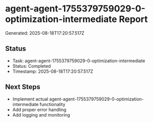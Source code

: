 # agent-agent-1755379759029-0-optimization-intermediate Report

Generated: 2025-08-18T17:20:57.517Z

## Status
- Task: agent-agent-1755379759029-0-optimization-intermediate
- Status: Completed
- Timestamp: 2025-08-18T17:20:57.517Z

## Next Steps
- Implement actual agent-agent-1755379759029-0-optimization-intermediate functionality
- Add proper error handling
- Add logging and monitoring
